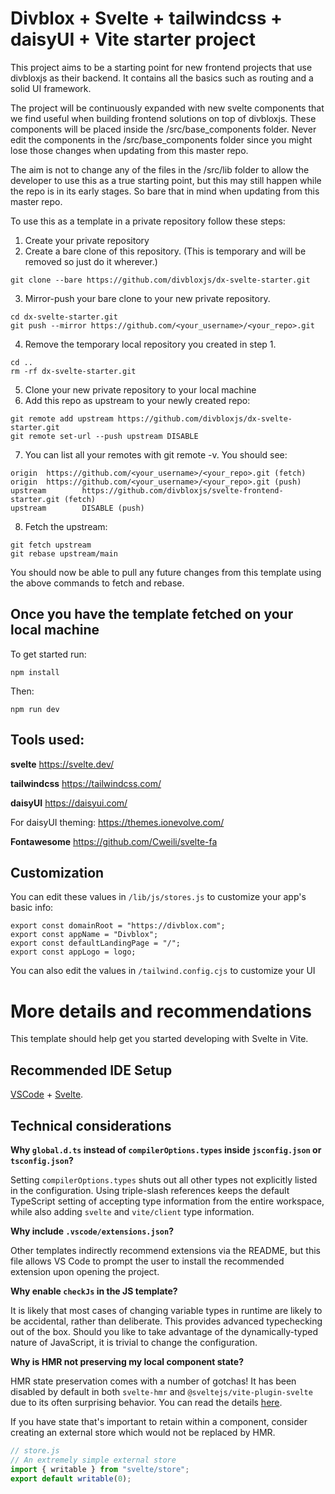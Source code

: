 # Divblox + Svelte + tailwindcss + daisyUI + Vite starter project

This project aims to be a starting point for new frontend projects that use divbloxjs as their backend. It contains all the basics such as routing and a solid UI framework.

The project will be continuously expanded with new svelte components that we find useful when building frontend solutions on top of divbloxjs. These components will be placed inside the /src/base_components folder. Never edit the components in the /src/base_components folder since you might lose those changes when updating from this master repo.

The aim is not to change any of the files in the /src/lib folder to allow the developer to use this as a true starting point, but this may still happen while the repo is in its early stages. So bare that in mind when updating from this master repo.

To use this as a template in a private repository follow these steps:

1. Create your private repository
2. Create a bare clone of this repository. (This is temporary and will be removed so just do it wherever.)

```
git clone --bare https://github.com/divbloxjs/dx-svelte-starter.git
```

3. Mirror-push your bare clone to your new private repository.

```
cd dx-svelte-starter.git
git push --mirror https://github.com/<your_username>/<your_repo>.git
```

4. Remove the temporary local repository you created in step 1.

```
cd ..
rm -rf dx-svelte-starter.git
```

5. Clone your new private repository to your local machine
6. Add this repo as upstream to your newly created repo:

```
git remote add upstream https://github.com/divbloxjs/dx-svelte-starter.git
git remote set-url --push upstream DISABLE
```

7. You can list all your remotes with git remote -v. You should see:

```
origin  https://github.com/<your_username>/<your_repo>.git (fetch)
origin  https://github.com/<your_username>/<your_repo>.git (push)
upstream        https://github.com/divbloxjs/svelte-frontend-starter.git (fetch)
upstream        DISABLE (push)
```

8. Fetch the upstream:

```
git fetch upstream
git rebase upstream/main
```

You should now be able to pull any future changes from this template using the above commands to fetch and rebase.

## Once you have the template fetched on your local machine

To get started run:

`npm install`

Then:

`npm run dev`

## Tools used:

**svelte**
https://svelte.dev/

**tailwindcss**
https://tailwindcss.com/

**daisyUI**
https://daisyui.com/

For daisyUI theming: https://themes.ionevolve.com/

**Fontawesome**
https://github.com/Cweili/svelte-fa

## Customization

You can edit these values in `/lib/js/stores.js` to customize your app's basic info:

```
export const domainRoot = "https://divblox.com";
export const appName = "Divblox";
export const defaultLandingPage = "/";
export const appLogo = logo;
```

You can also edit the values in `/tailwind.config.cjs` to customize your UI

# More details and recommendations

This template should help get you started developing with Svelte in Vite.

## Recommended IDE Setup

[VSCode](https://code.visualstudio.com/) + [Svelte](https://marketplace.visualstudio.com/items?itemName=svelte.svelte-vscode).

## Technical considerations

**Why `global.d.ts` instead of `compilerOptions.types` inside `jsconfig.json` or `tsconfig.json`?**

Setting `compilerOptions.types` shuts out all other types not explicitly listed in the configuration. Using triple-slash references keeps the default TypeScript setting of accepting type information from the entire workspace, while also adding `svelte` and `vite/client` type information.

**Why include `.vscode/extensions.json`?**

Other templates indirectly recommend extensions via the README, but this file allows VS Code to prompt the user to install the recommended extension upon opening the project.

**Why enable `checkJs` in the JS template?**

It is likely that most cases of changing variable types in runtime are likely to be accidental, rather than deliberate. This provides advanced typechecking out of the box. Should you like to take advantage of the dynamically-typed nature of JavaScript, it is trivial to change the configuration.

**Why is HMR not preserving my local component state?**

HMR state preservation comes with a number of gotchas! It has been disabled by default in both `svelte-hmr` and `@sveltejs/vite-plugin-svelte` due to its often surprising behavior. You can read the details [here](https://github.com/rixo/svelte-hmr#svelte-hmr).

If you have state that's important to retain within a component, consider creating an external store which would not be replaced by HMR.

```js
// store.js
// An extremely simple external store
import { writable } from "svelte/store";
export default writable(0);
```
